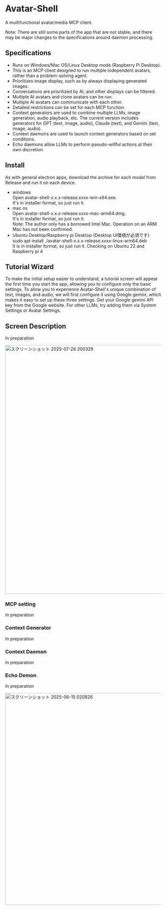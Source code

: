# Avatar-Shell

A multifunctional avatar/media MCP client.  

Note: There are still some parts of the app that are not stable, and there may be major changes to the specifications around daemon processing.

## Specifications

- Runs on Windows/Mac OS/Linux Desktop mode (Raspberry Pi Desktop).
- This is an MCP client designed to run multiple independent avatars, rather than a problem-solving agent.
- Prioritizes image display, such as by always displaying generated images.
- Conversations are prioritized by AI, and other displays can be filtered.
- Multiple AI avatars and clone avatars can be run.
- Multiple AI avatars can communicate with each other.
- Detailed restrictions can be set for each MCP function.
- Context generators are used to combine multiple LLMs, image generation, audio playback, etc.
  The current version includes generators for GPT (text, image, audio), Claude (text), and Gemini (text, image, audio).
- Context daemons are used to launch context generators based on set conditions.
- Echo daemons allow LLMs to perform pseudo-willful actions at their own discretion.


## Install

As with general electron apps, download the archive for each model from Release and run it on each device.  
- windows  
  Open avatar-shell-x.x.x-release.xxxx-win-x64.exe.  
  It's in installer format, so just run it.  
- mac os  
  Open avatar-shell-x.x.x-release.xxxx-mac-arm64.dmg.  
  It's in installer format, so just run it.  
  Note: The author only has a borrowed Intel Mac. Operation on an ARM Mac has not been confirmed.
- Ubuntu Desktop/Raspberry pi Desktop (Desktop UI環境が必須です)  
  sudo apt install ./avatar-shell-x.x.x-release.xxxx-linux-arm64.deb  
  It is in installer format, so just run it.
  Checking on Ubuntu 22 and Raspberry pi 4

## Tutorial Wizard

To make the initial setup easier to understand, a tutorial screen will appear the first time you start the app, allowing you to configure only the basic settings.
To allow you to experience Avatar-Shell's unique combination of text, images, and audio, we will first configure it using Google gemini, which makes it easy to set up these three settings.
Get your Google gemini API key from the Google website.
For other LLMs, try adding them via System Settings or Avatar Settings.


## Screen Description

In preparation

<img width="1000" height="800" alt="スクリーンショット 2025-07-28 200329" src="https://github.com/user-attachments/assets/59cc4ae5-aa2e-4f72-95be-3a8c77bde911" />

### MCP setting

In preparation

### Context Generator

In preparation

### Context Daemon

In preparation

### Echo Demon

In preparation



<img width="1301" height="681" alt="スクリーンショット 2025-06-15 020826" src="https://github.com/user-attachments/assets/d03dcdcb-5e54-4a99-acb4-ae7b492f6ce6" />
